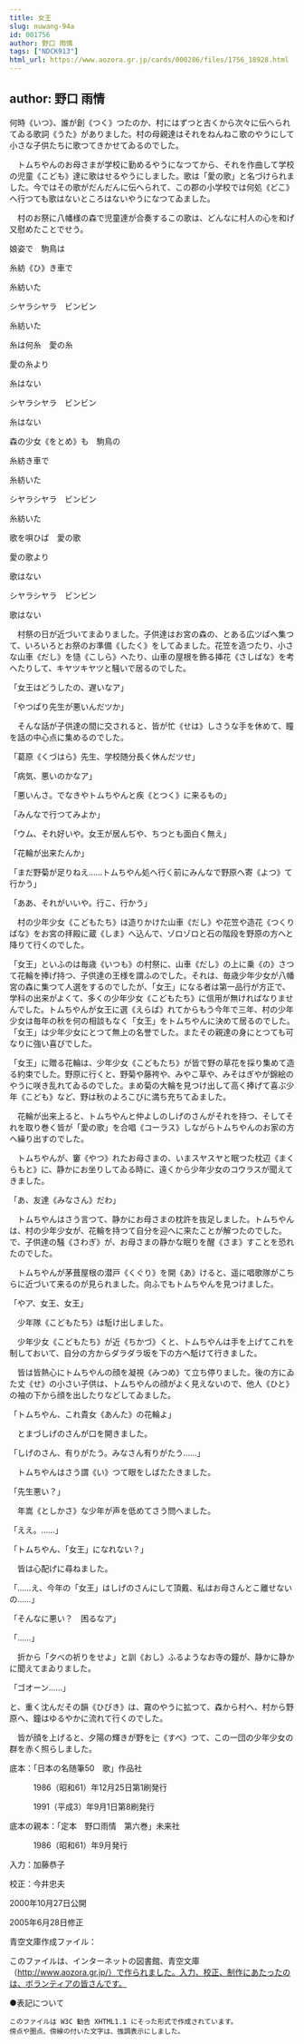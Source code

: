 ```yaml
---
title: 女王
slug: nuwang-94a
id: 001756
author: 野口 雨情
tags: ["NDCK913"]
html_url: https://www.aozora.gr.jp/cards/000286/files/1756_18928.html
---
```


## author: 野口 雨情

何時《いつ》、誰が創《つく》つたのか、村にはずつと古くから次々に伝へられてゐる歌詞《うた》がありました。村の母親達はそれをねんねこ歌のやうにして小さな子供たちに歌つてきかせてゐるのでした。

　トムちやんのお母さまが学校に勤めるやうになつてから、それを作曲して学校の児童《こども》達に歌はせるやうにしました。歌は「愛の歌」と名づけられました。今ではその歌がだんだんに伝へられて、この郡の小学校では何処《どこ》へ行つても歌はないところはないやうになつてゐました。

　村のお祭に八幡様の森で児童達が合奏するこの歌は、どんなに村人の心を和げ又慰めたことでせう。




娘姿で　駒鳥は

糸紡《ひ》き車で

糸紡いた




シヤラシヤラ　ビンビン

糸紡いた






糸は何糸　愛の糸

愛の糸より

糸はない




シヤラシヤラ　ビンビン

糸はない






森の少女《をとめ》も　駒鳥の

糸紡き車で

糸紡いた




シヤラシヤラ　ビンビン

糸紡いた






歌を唄ひば　愛の歌

愛の歌より

歌はない




シヤラシヤラ　ビンビン

歌はない





　村祭の日が近づいてまゐりました。子供達はお宮の森の、とある広ツぱへ集つて、いろいろとお祭のお準備《したく》をしてゐました。花笠を造つたり、小さな山車《だし》を慥《こしら》へたり、山車の屋根を飾る挿花《さしばな》を考へたりして、キヤツキヤツと騒いで居るのでした。

「女王はどうしたの、遅いなア」

「やつぱり先生が悪いんだツか」

　そんな話が子供達の間に交されると、皆が忙《せは》しさうな手を休めて、瞳を話の中心点に集めるのでした。

「葛原《くづはら》先生、学校随分長く休んだツせ」

「病気、悪いのかなア」

「悪いんさ。でなきやトムちやんと疾《とつく》に来るもの」

「みんなで行つてみよか」

「ウム、それ好いや。女王が居んぢや、ちつとも面白く無え」

「花輪が出来たんか」

「まだ野菊が足りねえ……トムちやん処へ行く前にみんなで野原へ寄《よつ》て行かう」

「ああ、それがいいや。行こ、行かう」

　村の少年少女《こどもたち》は造りかけた山車《だし》や花笠や造花《つくりばな》をお宮の拝殿に蔵《しま》へ込んで、ゾロゾロと石の階段を野原の方へと降りて行くのでした。

「女王」といふのは毎歳《いつも》の村祭に、山車《だし》の上に乗《の》さつて花輪を捧げ持つ、子供達の王様を謂ふのでした。それは、毎歳少年少女が八幡宮の森に集つて人選をするのでしたが、「女王」になる者は第一品行が方正で、学科の出来がよくて、多くの少年少女《こどもたち》に信用が無ければなりませんでした。トムちやんが女王に選《えらば》れてからもう今年で三年、村の少年少女は毎年の秋を何の相談もなく「女王」をトムちやんに決めて居るのでした。「女王」は少年少女にとつて無上の名誉でした。またその親達の身にとつても可なりに強い喜びでした。

「女王」に贈る花輪は、少年少女《こどもたち》が皆で野の草花を採り集めて造る約束でした。野原に行くと、野菊や藤袴や、みやこ草や、みそはぎやが錦絵のやうに咲き乱れてゐるのでした。まめ菊の大輪を見つけ出して高く捧げて喜ぶ少年《こども》など、野は秋のよろこびに満ち充ちてゐました。

　花輪が出来上ると、トムちやんと仲よしのしげのさんがそれを持つ、そしてそれを取り巻く皆が「愛の歌」を合唱《コーラス》しながらトムちやんのお家の方へ繰り出すのでした。

　トムちやんが、窶《やつ》れたお母さまの、いまスヤスヤと眠つた枕辺《まくらもと》に、静かにお坐りしてゐる時に、遠くから少年少女のコウラスが聞えてきました。

「あ、友達《みなさん》だわ」

　トムちやんはさう言つて、静かにお母さまの枕許を抜足しました。トムちやんは、村の少年少女が、花輪を持つて自分を迎へに来たことが解つたのでした。で、子供達の騒《さわぎ》が、お母さまの静かな眠りを醒《さま》すことを恐れたのでした。

　トムちやんが茅葺屋根の潜戸《くぐり》を開《あ》けると、遥に唱歌隊がこちらに近づいて来るのが見られました。向ふでもトムちやんを見つけました。

「やア、女王、女王」

　少年隊《こどもたち》は駈け出しました。

　少年少女《こどもたち》が近《ちかづ》くと、トムちやんは手を上げてこれを制しておいて、自分の方からダラダラ坂を下の方へ駈けて行きました。

　皆は皆熱心にトムちやんの顔を凝視《みつめ》て立ち停りました。後の方にゐた丈《せ》の小さい子供は、トムちやんの顔がよく見えないので、他人《ひと》の袖の下から顔を出したりなどしてゐました。

「トムちやん、これ貴女《あんた》の花輪よ」

　とまづしげのさんが口を開きました。

「しげのさん、有りがたう。みなさん有りがたう……」

　トムちやんはさう謂《い》つて眼をしばたたきました。

「先生悪い？」

　年嵩《としかさ》な少年が声を低めてさう問へました。

「ええ。……」

「トムちやん、「女王」になれない？」

　皆は心配げに尋ねました。

「……え、今年の「女王」はしげのさんにして頂戴、私はお母さんとこ離せないの……」

「そんなに悪い？　困るなア」

「……」

　折から「夕べの祈りをせよ」と訓《おし》ふるようなお寺の鐘が、静かに静かに聞えてまゐりました。

「ゴオーン……」

と、重く沈んだその韻《ひびき》は、霧のやうに拡つて、森から村へ、村から野原へ、鐘はゆるやかに流れて行くのでした。

　皆が顔を上げると、夕陽の輝きが野を辷《すべ》つて、この一団の少年少女の群を赤く照らしました。













底本：「日本の名随筆50　歌」作品社


　　　1986（昭和61）年12月25日第1刷発行

　　　1991（平成3）年9月1日第8刷発行

底本の親本：「定本　野口雨情　第六巻」未来社

　　　1986（昭和61）年9月発行

入力：加藤恭子

校正：今井忠夫

2000年10月27日公開

2005年6月28日修正

青空文庫作成ファイル：

このファイルは、インターネットの図書館、青空文庫（http://www.aozora.gr.jp/）で作られました。入力、校正、制作にあたったのは、ボランティアの皆さんです。









●表記について


	このファイルは W3C 勧告 XHTML1.1 にそった形式で作成されています。
	傍点や圏点、傍線の付いた文字は、強調表示にしました。